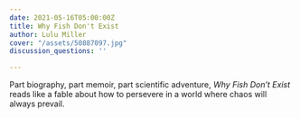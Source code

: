 ```yaml
---
date: 2021-05-16T05:00:00Z
title: Why Fish Don't Exist
author: Lulu Miller
cover: "/assets/50887097.jpg"
discussion_questions: ''

---
```

Part biography, part memoir, part scientific adventure, _Why Fish Don’t Exist_ reads like a fable about how to persevere in a world where chaos will always prevail.